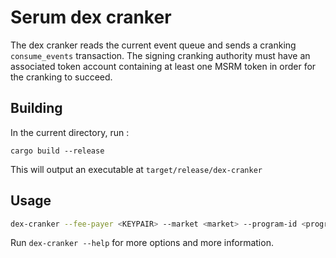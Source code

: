 # Serum dex cranker

The dex cranker reads the current event queue and sends a cranking `consume_events` transaction. The signing cranking authority must have
an associated token account containing at least one MSRM token in order for the cranking to succeed.

## Building

In the current directory, run :

`cargo build --release`

This will output an executable at `target/release/dex-cranker`

## Usage

```sh
dex-cranker --fee-payer <KEYPAIR> --market <market> --program-id <program_id> --reward-target <reward-target>
```

Run `dex-cranker --help` for more options and more information.
